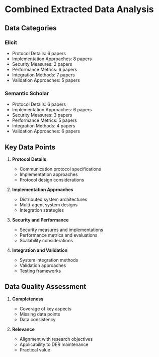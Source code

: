 # Combined Extracted Data Analysis

## Data Categories

### Elicit
- Protocol Details: 6 papers
- Implementation Approaches: 8 papers
- Security Measures: 2 papers
- Performance Metrics: 6 papers
- Integration Methods: 7 papers
- Validation Approaches: 5 papers

### Semantic Scholar
- Protocol Details: 6 papers
- Implementation Approaches: 6 papers
- Security Measures: 3 papers
- Performance Metrics: 5 papers
- Integration Methods: 4 papers
- Validation Approaches: 6 papers

## Key Data Points
1. **Protocol Details**
   - Communication protocol specifications
   - Implementation approaches
   - Protocol design considerations

2. **Implementation Approaches**
   - Distributed system architectures
   - Multi-agent system designs
   - Integration strategies

3. **Security and Performance**
   - Security measures and implementations
   - Performance metrics and evaluations
   - Scalability considerations

4. **Integration and Validation**
   - System integration methods
   - Validation approaches
   - Testing frameworks

## Data Quality Assessment
1. **Completeness**
   - Coverage of key aspects
   - Missing data points
   - Data consistency

2. **Relevance**
   - Alignment with research objectives
   - Applicability to DER maintenance
   - Practical value

